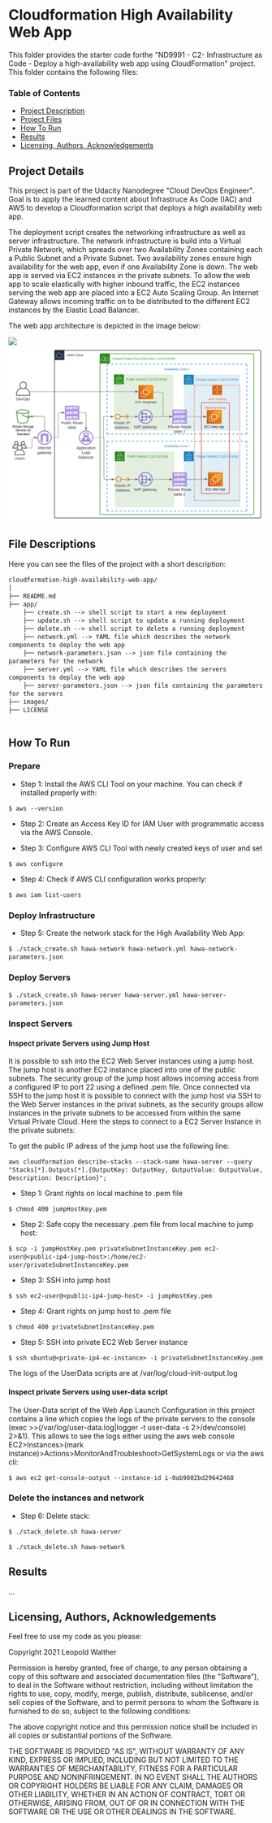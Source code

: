 # Cloudformation High Availability Web App
This folder provides the starter code forthe "ND9991 - C2- Infrastructure as Code - Deploy a high-availability web app using CloudFormation" project. This folder contains the following files:

### Table of Contents

- [Project Description](#project)
- [Project Files](#files)
- [How To Run](#run)
- [Results](#results)
- [Licensing, Authors, Acknowledgements](#licensing-authors-acknowledgements)

## Project Details<a name="project"></a>

This project is part of the Udacity Nanodegree "Cloud DevOps Engineer".
Goal is to apply the learned content about Infrastruce As Code (IAC) and AWS to develop a Cloudformation script that deploys a high availability web app.

The deployment script creates the networking infrastructure as well as server infrastructure. The network infrastructure is build into a Virtual Private Network, which spreads over two Availability Zones containing each a Public Subnet and a Private Subnet. Two availability zones ensure high availability for the web app, even if one Availability Zone is down. The web app is served via EC2 instances in the private subnets. To allow the web app to scale elastically with higher inbound traffic, the EC2 instances serving the web app are placed into a EC2 Auto Scaling Group. An Internet Gateway allows incoming traffic on to be distributed to the different EC2 instances by the Elastic Load Balancer.

The web app architecture is depicted in the image below:

![](./controllers_brief.svg)
<img src="./images/HighAvailabilityWebApp.svg">

## File Descriptions <a name="files"></a>

Here you can see the files of the project with a short description:

```
cloudformation-high-availability-web-app/
│
├── README.md
├── app/ 
    ├── create.sh --> shell script to start a new deployment
    ├── update.sh --> shell script to update a running deployment
    ├── delete.sh --> shell script to delete a running deployment
    ├── network.yml --> YAML file which describes the network components to deploy the web app
    ├── network-parameters.json --> json file containing the parameters for the network 
    ├── server.yml --> YAML file which describes the servers components to deploy the web app
    ├── server-parameters.json --> json file containing the parameters for the servers 
├── images/
├── LICENSE


```
## How To Run<a name="run"></a>

### Prepare

- Step 1: Install the AWS CLI Tool on your machine. You can check if installed properly with:
```
$ aws --version
```

- Step 2: Create an Access Key ID for IAM User with programmatic access via the AWS Console.

- Step 3: Configure AWS CLI Tool with newly created keys of user and set 
```
$ aws configure
```

- Step 4: Check if AWS CLI configuration works properly: 
```
$ aws iam list-users
```

### Deploy Infrastructure

- Step 5: Create the network stack for the High Availability Web App:
```
$ ./stack_create.sh hawa-network hawa-network.yml hawa-network-parameters.json
```

### Deploy Servers

```
$ ./stack_create.sh hawa-server hawa-server.yml hawa-server-parameters.json
```

### Inspect Servers

#### Inspect private Servers using Jump Host

It is possible to ssh into the EC2 Web Server instances using a jump host. The jump host is another EC2 instance placed into one of the public subnets. The security group of the jump host allows incoming access from a configured IP to port 22 using a defined .pem file. Once connected via SSH to the jump host it is possible to connect with the jump host via SSH to the Web Server instances in the privat subnets, as the security groups allow instances in the private subnets to be accessed from within the same Virtual Private Cloud. Here the steps to connect to a EC2 Server Instance in the private subnets:

To get the public IP adress of the jump host use the following line: 
```
aws cloudformation describe-stacks --stack-name hawa-server --query "Stacks[*].Outputs[*].{OutputKey: OutputKey, OutputValue: OutputValue, Description: Description}";
```


- Step 1: Grant rights on local machine to .pem file
```
$ chmod 400 jumpHostKey.pem 
```

- Step 2: Safe copy the necessary .pem file from local machine to jump host:
```
$ scp -i jumpHostKey.pem privateSubnetInstanceKey.pem ec2-user@<public-ip4-jump-host>:/home/ec2-user/privateSubnetInstanceKey.pem 
```

- Step 3: SSH into jump host
```
$ ssh ec2-user@<public-ip4-jump-host> -i jumpHostKey.pem 
```

- Step 4: Grant rights on jump host to .pem file
```
$ chmod 400 privateSubnetInstanceKey.pem 
```

- Step 5: SSH into private EC2 Web Server instance
```
$ ssh ubuntu@<private-ip4-ec-instance> -i privateSubnetInstanceKey.pem 
```

The logs of the UserData scripts are at /var/log/cloud-init-output.log

#### Inspect private Servers using user-data script

The User-Data script of the Web App Launch Configuration in this project contains a line which copies the logs of the private servers to the console (exec >>(/var/log/user-data.log|logger -t user-data -s 2>/dev/console) 2>&1). This allows to see the logs either using the aws web console EC2>Instances>(mark instance)>Actions>MonitorAndTroubleshoot>GetSystemLogs or via the aws cli:

```
$ aws ec2 get-console-output --instance-id i-0ab9802bd29642468
```

### Delete the instances and network

- Step 6: Delete stack:

```
$ ./stack_delete.sh hawa-server
```

```
$ ./stack_delete.sh hawa-network
```


## Results<a name="results"></a>

...


## Licensing, Authors, Acknowledgements<a name="licensing"></a>

Feel free to use my code as you please:

Copyright 2021 Leopold Walther

Permission is hereby granted, free of charge, to any person obtaining a copy of this software and associated documentation files (the "Software"), to deal in the Software without restriction, including without limitation the rights to use, copy, modify, merge, publish, distribute, sublicense, and/or sell copies of the Software, and to permit persons to whom the Software is furnished to do so, subject to the following conditions:

The above copyright notice and this permission notice shall be included in all copies or substantial portions of the Software.

THE SOFTWARE IS PROVIDED "AS IS", WITHOUT WARRANTY OF ANY KIND, EXPRESS OR IMPLIED, INCLUDING BUT NOT LIMITED TO THE WARRANTIES OF MERCHANTABILITY, FITNESS FOR A PARTICULAR PURPOSE AND NONINFRINGEMENT. IN NO EVENT SHALL THE AUTHORS OR COPYRIGHT HOLDERS BE LIABLE FOR ANY CLAIM, DAMAGES OR OTHER LIABILITY, WHETHER IN AN ACTION OF CONTRACT, TORT OR OTHERWISE, ARISING FROM, OUT OF OR IN CONNECTION WITH THE SOFTWARE OR THE USE OR OTHER DEALINGS IN THE SOFTWARE.

